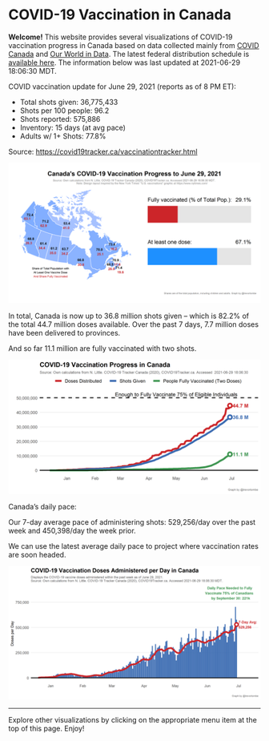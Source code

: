 COVID-19 Vaccination in Canada
==============================

**Welcome!** This website provides several visualizations of COVID-19
vaccination progress in Canada based on data collected mainly from
[COVID Canada](https://covid19tracker.ca/vaccinationtracker.html) and
[Our World in Data](https://ourworldindata.org/covid-vaccinations). The
latest federal distribution schedule is [available
here](https://www.canada.ca/en/public-health/services/diseases/2019-novel-coronavirus-infection/prevention-risks/covid-19-vaccine-treatment/vaccine-rollout.html).
The information below was last updated at 2021-06-29 18:06:30 MDT.

COVID vaccination update for June 29, 2021 (reports as of 8 PM ET):

-   Total shots given: 36,775,433
-   Shots per 100 people: 96.2
-   Shots reported: 575,886
-   Inventory: 15 days (at avg pace)
-   Adults w/ 1+ Shots: 77.8%

Source:
<a href="https://covid19tracker.ca/vaccinationtracker.html" class="uri">https://covid19tracker.ca/vaccinationtracker.html</a>

![](Plots/plot_main.png)

In total, Canada is now up to 36.8 million shots given – which is 82.2%
of the total 44.7 million doses available. Over the past 7 days, 7.7
million doses have been delivered to provinces.

And so far 11.1 million are fully vaccinated with two shots.

![](Plots/plot_total.png)

Canada’s daily pace:

Our 7-day average pace of administering shots: 529,256/day over the past
week and 450,398/day the week prior.

We can use the latest average daily pace to project where vaccination
rates are soon headed.

![](Plots/pace_national.png)

------------------------------------------------------------------------

Explore other visualizations by clicking on the appropriate menu item at
the top of this page. Enjoy!
